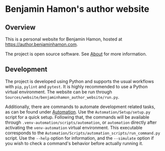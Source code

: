 <!-- cspell:words pylint pytest venv -->

# Benjamin Hamon's author website



## Overview

This is a personal website for Benjamin Hamon, hosted at https://author.benjaminhamon.com.

The project is open source software. See [About](About.md) for more information.



## Development

The project is developed using Python and supports the usual workflows with `pip`, `pylint` and `pytest`. It is highly recommended to use a Python virtual environment. The website can be run through `Sources/website/benjaminhamon_author_website/run.py`.

Additionally, there are commands to automate development related tasks, as can be found under [Automation](Automation). Use the `Automation/Setup/setup.py` script for a quick setup. Following that, the commands will be available through `.venv-automation/scripts/automation`, or `automation` directly after activating the `venv-automation` virtual environment. This executable corresponds to the `Automation/Scripts/automation_scripts/run_command.py` script. Use the `--help` option for information, and the `--simulate` option if you wish to check a command's behavior before actually running it.

